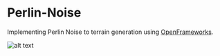 # Perlin-Noise

Implementing Perlin Noise to terrain generation using [OpenFrameworks](https://github.com/openframeworks/openFrameworks).

![alt text](http://url/to/img.png)
